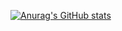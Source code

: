 [![Anurag's GitHub stats](https://github-readme-stats.vercel.app/polikfc123)](https://github.com/anuraghazra/github-readme-stats)
